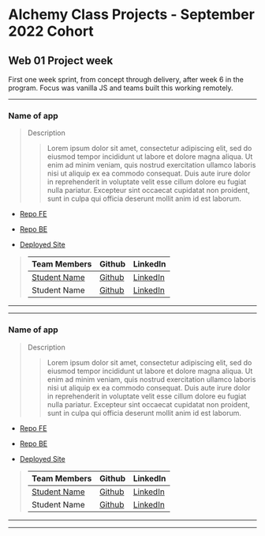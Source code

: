 <!-- Below is the template to be used for creating consistent information for each project week in each cohort.  Provide as much information as is available.

Edit link syntax when no link is available, as in the case of students who don't have a portfolio site yet or if there is no back-end repo.

Include contextual information for the learning objectives represented in the projects for their point in the program.

Include any new tech/libraries used in the 'Description' field for each application. -->

# Alchemy Class Projects - September 2022 Cohort

## Web 01 Project week

First one week sprint, from concept through delivery, after week 6 in the program. Focus was vanilla JS and teams built this working remotely.

---

### Name of app

> Description
>
> > Lorem ipsum dolor sit amet, consectetur adipiscing elit, sed do eiusmod tempor incididunt ut labore et dolore magna aliqua. Ut enim ad minim veniam, quis nostrud exercitation ullamco laboris nisi ut aliquip ex ea commodo consequat. Duis aute irure dolor in reprehenderit in voluptate velit esse cillum dolore eu fugiat nulla pariatur. Excepteur sint occaecat cupidatat non proident, sunt in culpa qui officia deserunt mollit anim id est laborum.

- [Repo FE](Link)

- [Repo BE](Link)

- [Deployed Site](Link)

> | Team Members                      | Github         | LinkedIn         |
> | --------------------------------- | -------------- | ---------------- |
> | [Student Name](Link-to-Portfolio) | [Github](Link) | [LinkedIn](Link) |
> | Student Name                      | [Github](Link) | [LinkedIn](Link) |

---

---

### Name of app

> Description
>
> > Lorem ipsum dolor sit amet, consectetur adipiscing elit, sed do eiusmod tempor incididunt ut labore et dolore magna aliqua. Ut enim ad minim veniam, quis nostrud exercitation ullamco laboris nisi ut aliquip ex ea commodo consequat. Duis aute irure dolor in reprehenderit in voluptate velit esse cillum dolore eu fugiat nulla pariatur. Excepteur sint occaecat cupidatat non proident, sunt in culpa qui officia deserunt mollit anim id est laborum.

- [Repo FE](Link)

- [Repo BE](Link)

- [Deployed Site](Link)

> | Team Members                      | Github         | LinkedIn         |
> | --------------------------------- | -------------- | ---------------- |
> | [Student Name](Link-to-Portfolio) | [Github](Link) | [LinkedIn](Link) |
> | Student Name                      | [Github](Link) | [LinkedIn](Link) |

---

---
